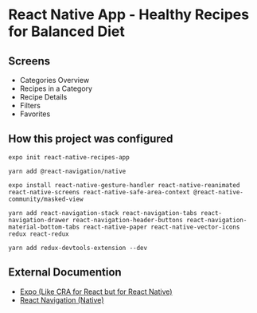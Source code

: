 # React Native App - Healthy Recipes for Balanced Diet

## Screens

- Categories Overview
- Recipes in a Category
- Recipe Details
- Filters
- Favorites

## How this project was configured

```
expo init react-native-recipes-app
```

```
yarn add @react-navigation/native
```

```
expo install react-native-gesture-handler react-native-reanimated react-native-screens react-native-safe-area-context @react-native-community/masked-view
```

```
yarn add react-navigation-stack react-navigation-tabs react-navigation-drawer react-navigation-header-buttons react-navigation-material-bottom-tabs react-native-paper react-native-vector-icons redux react-redux
```

```
yarn add redux-devtools-extension --dev
```

## External Documention

- [Expo (Like CRA for React but for React Native)](https://docs.expo.io/)
- [React Navigation (Native)](https://reactnavigation.org/docs/getting-started)
